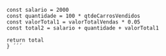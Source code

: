 ```function calculaSalario(qtdeCarrosVendidos, valorTotalVendas) {
    const salario = 2000
    const quantidade = 100 * qtdeCarrosVendidos
    const valorTotal1 = valorTotalVendas * 0.05
    const total2 = salario + quantidade + valorTotal1
    
    return total 
    } ´´´